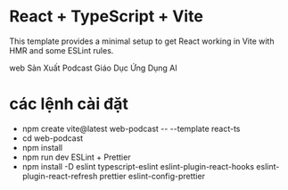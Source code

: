 # React + TypeScript + Vite

This template provides a minimal setup to get React working in Vite with HMR and some ESLint rules.

web Sản Xuất Podcast Giáo Dục Ứng Dụng AI
# các lệnh cài đặt

 - npm create vite@latest web-podcast -- --template react-ts
 - cd web-podcast
 - npm install
 - npm run dev
  ESLint + Prettier
 - npm install -D eslint typescript-eslint eslint-plugin-react-hooks eslint-plugin-react-refresh prettier eslint-config-prettier


